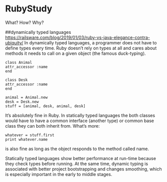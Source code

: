 # RubyStudy
What?
How?
Why?

##dynamically typed languages
https://railsware.com/blog/2019/01/03/ruby-vs-java-elegance-contra-ubiquity/
In dynamically typed languages, a programmer does not have to define types every time. Ruby doesn’t rely on types at all and cares about methods it needs to call on a given object (the famous duck-typing).

```
class Animal
attr_accessor :name
end

class Desk
attr_accessor :name
end

animal = Animal.new
desk = Desk.new
stuff = [animal, desk, animal, desk]
```

It’s absolutely fine in Ruby. In statically typed languages the both classes would have to have a common interface (another type) or common base class they can both inherit from. What’s more:
```
whatever = stuff.first
print whatever.name 
```
is also fine as long as the object responds to the method called name.

Statically typed languages show better performance at run-time because they check types before running. At the same time, dynamic typing is associated with better project bootstrapping and changes smoothing, which is especially important in the early to middle stages.

